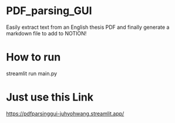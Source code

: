 # PDF_parsing_GUI
Easily extract text from an English thesis PDF and finally generate a markdown file to add to NOTION!

# How to run
streamlit run main.py

# Just use this Link
https://pdfparsinggui-juhyohwang.streamlit.app/
